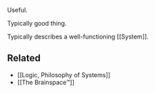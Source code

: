 Useful.

Typically good thing.

Typically describes a well-functioning [[System]].

Related
---
- [[Logic, Philosophy of Systems]]
- [[The Brainspace™]]